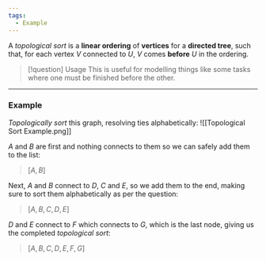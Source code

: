 ```yaml
---
tags:
  - Example
---
```

A _topological sort_ is a **linear ordering** of **vertices** for a **directed tree**, such that, for each vertex $V$ connected to $U$, $V$ comes **before** $U$ in the ordering.

> [!question] Usage
> This is useful for modelling things like some tasks where one must be finished before the other.

---
### Example
_Topologically sort_ this graph, resolving ties alphabetically:
![[Topological Sort Example.png]]

$A$ and $B$ are first and nothing connects to them so we can safely add them to the list:

> $[A, B]$

Next, $A$ and $B$ connect to $D$, $C$ and $E$, so we add them to the end, making sure to sort them alphabetically as per the question:

> $[A, B, C, D, E]$

$D$ and $E$ connect to $F$ which connects to $G$, which is the last node, giving us the completed _topological sort_:

> $[A, B, C, D, E, F, G]$